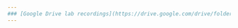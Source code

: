 ```yaml
---
### [Google Drive lab recordings](https://drive.google.com/drive/folders/1zwnfYLS_9492s7pc29W67c2HsqZ-GX-W?usp=sharing)
---
```

